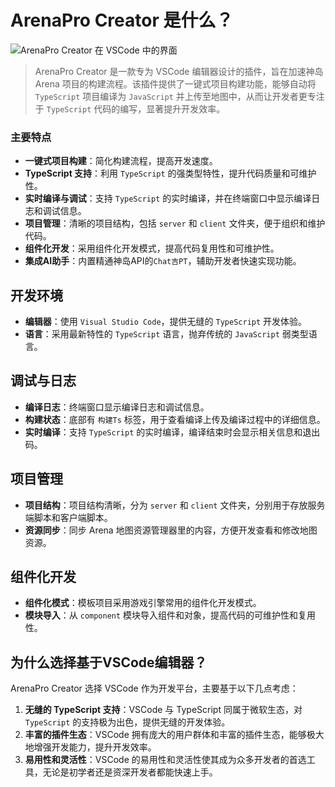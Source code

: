 
# ArenaPro Creator 是什么？  

![ArenaPro Creator 在 VSCode 中的界面](/vscodeArenaPro.png)  
  

>ArenaPro Creator 是一款专为 VSCode 编辑器设计的插件，旨在加速神岛 Arena 项目的构建流程。该插件提供了一键式项目构建功能，能够自动将 `TypeScript` 项目编译为 `JavaScript` 并上传至地图中，从而让开发者更专注于 `TypeScript` 代码的编写，显著提升开发效率。  
  
### 主要特点  
  
- **一键式项目构建**：简化构建流程，提高开发速度。  
- **TypeScript 支持**：利用 `TypeScript` 的强类型特性，提升代码质量和可维护性。  
- **实时编译与调试**：支持 `TypeScript` 的实时编译，并在终端窗口中显示编译日志和调试信息。  
- **项目管理**：清晰的项目结构，包括 `server` 和 `client` 文件夹，便于组织和维护代码。  
- **组件化开发**：采用组件化开发模式，提高代码复用性和可维护性。  
- **集成AI助手**：内置精通神岛API的`Chat吉PT`，辅助开发者快速实现功能。  
  
## 开发环境  
  
- **编辑器**：使用 `Visual Studio Code`，提供无缝的 `TypeScript` 开发体验。  
- **语言**：采用最新特性的 `TypeScript` 语言，抛弃传统的 `JavaScript` 弱类型语言。  
  
## 调试与日志  
  
- **编译日志**：终端窗口显示编译日志和调试信息。  
- **构建状态**：底部有 `构建Ts` 标签，用于查看编译上传及编译过程中的详细信息。  
- **实时编译**：支持 `TypeScript` 的实时编译，编译结束时会显示相关信息和退出码。  
  
## 项目管理  
  
- **项目结构**：项目结构清晰，分为 `server` 和 `client` 文件夹，分别用于存放服务端脚本和客户端脚本。  
- **资源同步**：同步 Arena 地图资源管理器里的内容，方便开发查看和修改地图资源。  
  
## 组件化开发  
  
- **组件化模式**：模板项目采用游戏引擎常用的组件化开发模式。  
- **模块导入**：从 `component` 模块导入组件和对象，提高代码的可维护性和复用性。  
  
## 为什么选择基于VSCode编辑器？  
  
ArenaPro Creator 选择 VSCode 作为开发平台，主要基于以下几点考虑：  
  
1. **无缝的 TypeScript 支持**：VSCode 与 TypeScript 同属于微软生态，对 `TypeScript` 的支持极为出色，提供无缝的开发体验。  
2. **丰富的插件生态**：VSCode 拥有庞大的用户群体和丰富的插件生态，能够极大地增强开发能力，提升开发效率。  
3. **易用性和灵活性**：VSCode 的易用性和灵活性使其成为众多开发者的首选工具，无论是初学者还是资深开发者都能快速上手。  
  
